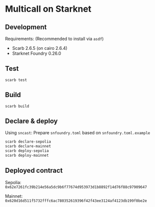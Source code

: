 # Multicall on Starknet

## Development

Requirements: (Recommended to install via `asdf`)

-   Scarb 2.6.5 (on cairo 2.6.4)
-   Starknet Foundry 0.26.0

## Test

`scarb test`

## Build

`scarb build`

## Declare & deploy

Using `sncast`: Prepare `snfoundry.toml` based on `snfoundry.toml.example`

```sh
scarb declare-sepolia
scarb declare-mainnet
scarb deploy-sepolia
scarb deploy-mainnet
```

## Deployed contract

Sepolia: `0x62e7261fc39b214e56a5dc9b6f77674d953973d1b8892f14d76f88c97909647`

Mainnet: `0x620d16d511f5732fffc6ac780352619396f42f43ee3124af4123db199f0be2e`

